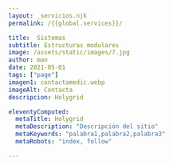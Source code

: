 ```yaml
---
layout: _servicios.njk
permalink: /{{global.services}}/

title:  Sistemas
subtitle: Estructuras modulares
image: /assets/static/images/7.jpg
author: man 
date: 2021-05-01
tags: ["page"]
imagen1: contactamedic.webp
imageAlt: Contacta
descripcion: Holygrid

eleventyComputed:
  metaTitle: Holygrid
  metaDescription: "Descripción del sitio"
  metaKeywords: "palabra1,palabra2,palabra3"
  metaRobots: "index, follow"

---
```


